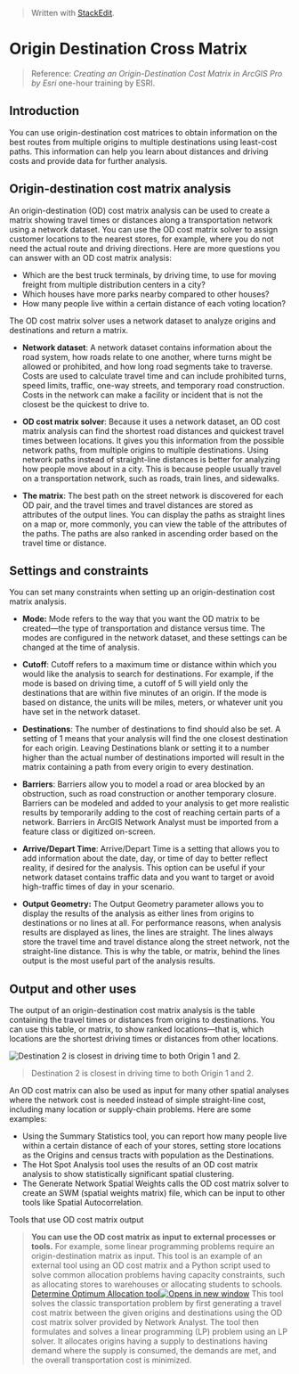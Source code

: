 


> Written with [StackEdit](https://stackedit.io/).

# Origin Destination Cross Matrix

> Reference: _Creating an Origin-Destination Cost Matrix in ArcGIS Pro  by Esri_ one-hour training by ESRI.

## Introduction

You can use origin-destination cost matrices to obtain information on the best routes from multiple origins to multiple destinations using least-cost paths. This information can help you learn about distances and driving costs and provide data for further analysis.

## Origin-destination cost matrix analysis

An origin-destination (OD) cost matrix analysis can be used to create a matrix showing travel times or distances along a transportation network using a network dataset. You can use the OD cost matrix solver to assign customer locations to the nearest stores, for example, where you do not need the actual route and driving directions. Here are more questions you can answer with an OD cost matrix analysis:

-   Which are the best truck terminals, by driving time, to use for moving freight from multiple distribution centers in a city?
-   Which houses have more parks nearby compared to other houses?
-   How many people live within a certain distance of each voting location?

The OD cost matrix solver uses a network dataset to analyze origins and destinations and return a matrix.

- **Network dataset**: A network dataset contains information about the road system, how roads relate to one another, where turns might be allowed or prohibited, and how long road segments take to traverse. Costs are used to calculate travel time and can include prohibited turns, speed limits, traffic, one-way streets, and temporary road construction. Costs in the network can make a facility or incident that is not the closest be the quickest to drive to.

- **OD cost matrix solver**: Because it uses a network dataset, an OD cost matrix analysis can find the shortest road distances and quickest travel times between locations. It gives you this information from the possible network paths, from multiple origins to multiple destinations. Using network paths instead of straight-line distances is better for analyzing how people move about in a city. This is because people usually travel on a transportation network, such as roads, train lines, and sidewalks.
- **The matrix**: The best path on the street network is discovered for each OD pair, and the travel times and travel distances are stored as attributes of the output lines. You can display the paths as straight lines on a map or, more commonly, you can view the table of the attributes of the paths. The paths are also ranked in ascending order based on the travel time or distance.

## Settings and constraints

You can set many constraints when setting up an origin-destination cost matrix analysis.

- **Mode:** Mode refers to the way that you want the OD matrix to be created—the type of transportation and distance versus time. The modes are configured in the network dataset, and these settings can be changed at the time of analysis.

- **Cutoff**: Cutoff refers to a maximum time or distance within which you would like the analysis to search for destinations. For example, if the mode is based on driving time, a cutoff of 5 will yield only the destinations that are within five minutes of an origin. If the mode is based on distance, the units will be miles, meters, or whatever unit you have set in the network dataset.

- **Destinations**: The number of destinations to find should also be set. A setting of 1 means that your analysis will find the one closest destination for each origin. Leaving Destinations blank or setting it to a number higher than the actual number of destinations imported will result in the matrix containing a path from every origin to every destination.

- **Barriers**: Barriers allow you to model a road or area blocked by an obstruction, such as road construction or another temporary closure. Barriers can be modeled and added to your analysis to get more realistic results by temporarily adding to the cost of reaching certain parts of a network. Barriers in ArcGIS Network Analyst must be imported from a feature class or digitized on-screen.

- **Arrive/Depart Time**: Arrive/Depart Time is a setting that allows you to add information about the date, day, or time of day to better reflect reality, if desired for the analysis. This option can be useful if your network dataset contains traffic data and you want to target or avoid high-traffic times of day in your scenario.

- **Output Geometry:** The Output Geometry parameter allows you to display the results of the analysis as either lines from origins to destinations or no lines at all. For performance reasons, when analysis results are displayed as lines, the lines are straight. The lines always store the travel time and travel distance along the street network, not the straight-line distance. This is why the table, or matrix, behind the lines output is the most useful part of the analysis results.

## Output and other uses

The output of an origin-destination cost matrix analysis is the table containing the travel times or distances from origins to destinations. You can use this table, or matrix, to show ranked locations—that is, which locations are the shortest driving times or distances from other locations.

![Destination 2 is closest in driving time to both Origin 1 and 2.](https://raw.githubusercontent.com/markeyser/Data-Science-Cookbook/master/imgs/OD-Cost-Matrix.png?_sm_au_=iVVH555w0LFMV6sHjfc06K6ttCjRt)

> Destination 2 is closest in driving time to both Origin 1 and 2.

An OD cost matrix can also be used as input for many other spatial analyses where the network cost is needed instead of simple straight-line cost, including many location or supply-chain problems. Here are some examples:

-   Using the Summary Statistics tool, you can report how many people live within a certain distance of each of your stores, setting store locations as the Origins and census tracts with population as the Destinations.
-   The Hot Spot Analysis tool uses the results of an OD cost matrix analysis to show statistically significant spatial clustering.
-   The Generate Network Spatial Weights calls the OD cost matrix solver to create an SWM (spatial weights matrix) file, which can be input to other tools like Spatial Autocorrelation.

Tools that use OD cost matrix output
  
> **You can use the OD cost matrix as input to external processes or tools.**
>For example, some linear programming problems require an origin-destination matrix as input. This tool is an example of an external tool using an OD cost matrix and a Python script used to solve common allocation problems having capacity constraints, such as allocating stores to warehouses or allocating students to schools.
>[Determine Optimum Allocation tool![](https://www.esri.com/training/courses/shared/images/newWindow.png "Opens in new window")](http://www.arcgis.com/home/item.html?id=c5ae481f25604d1bb050d9bd1d6e3c06 "Opens in new window")
>This tool solves the classic transportation problem by first generating a travel cost matrix between the given origins and destinations using the OD cost matrix solver provided by Network Analyst. The tool then formulates and solves a linear programming (LP) problem using an LP solver. It allocates origins having a supply to destinations having demand where the supply is consumed, the demands are met, and the overall transportation cost is minimized.


<!--stackedit_data:
eyJoaXN0b3J5IjpbMTUyMTA2NjEzMiwxNDA2MzIzMzYzLDEzMT
gyNTMzMDldfQ==
-->